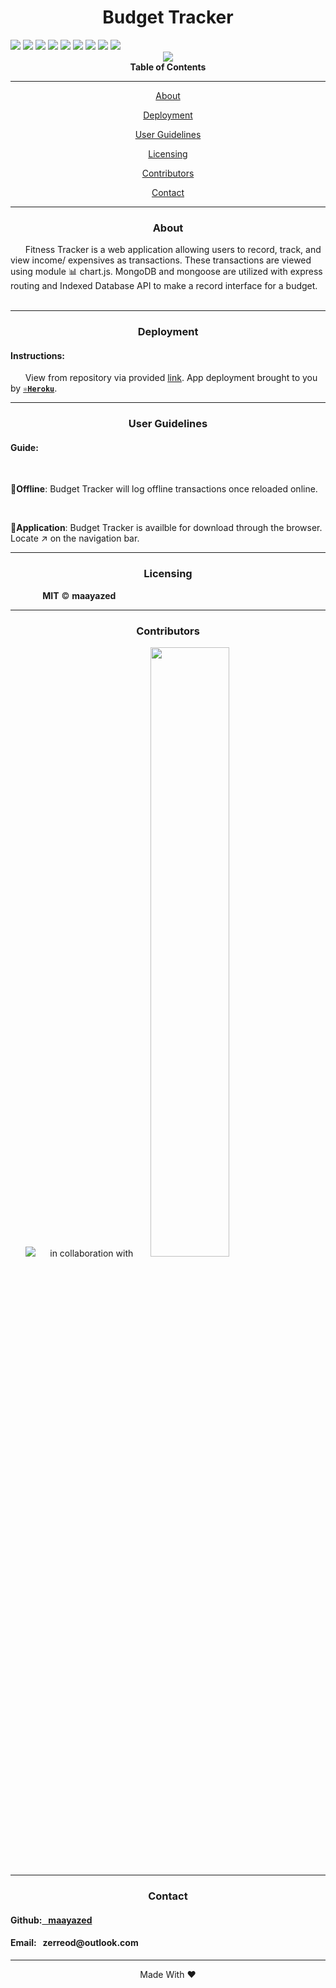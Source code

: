 <div align='center'>
<h1><strong>Budget Tracker</strong></h1>
</div>

<div>
    <img src='https://img.shields.io/badge/license-MIT-blue'/>
    <img src='https://img.shields.io/badge/-mongoDB-green'/>
    <img src='https://img.shields.io/badge/-express-brightgreen'/>
    <img src='https://img.shields.io/badge/-mongoose-red'/>
    <img src='https://img.shields.io/badge/-indexedDB-orange'/>
    <img src='https://img.shields.io/github/repo-size/maayazed/budget-tracker'/>
    <img src='https://img.shields.io/github/languages/top/maayazed/budget-tracker'/>
    <img src='https://img.shields.io/github/issues/maayazed/budget-tracker'/>
    <img src='https://github.com/maayazed"><img src="https://img.shields.io/github/followers/maayazed?style=social" target="_blank"'/>
</div>

<div align='center'>
<img src='https://user-images.githubusercontent.com/79816212/132275158-7f921890-f20e-4bbd-9d66-41b4ec09ffb7.gif'/>
</div>

<div align='center'>
<strong>Table of Contents</strong>  
<hr>
    <p><a href='#desc'>About</a></p>
    <p><a href='#deploy'>Deployment</a></p>
    <p><a href='#user'>User Guidelines</a></p>
    <p><a href='#license'>Licensing</a></p>
    <p><a href='#contribute'>Contributors</a></p>
    <p><a href='#contact'>Contact</a></p>

<hr>
</div>

<div align='center'>
    <h3><a id='desc'>About</a></h3>
</div>

<div>
&nbsp;&nbsp;&nbsp;&nbsp;&nbsp;&nbsp;Fitness Tracker is a web application allowing users to record, track, and view income/ expensives as transactions. These transactions are viewed using module 📊 chart.js. MongoDB and mongoose are utilized with express routing and Indexed Database API to make a record interface for a budget.
</div>

<br>
 
<img src=''/>

<hr>

<div align='center'>
    <h3><a id='deploy'>Deployment</a></h3>
</div>

<div>
<h4>Instructions: </h4>
&nbsp;&nbsp;&nbsp;&nbsp;&nbsp;&nbsp;View from repository via provided <a href='https://powerful-brushlands-35485.herokuapp.com/'>link</a>. App deployment brought to you by <code><strong><a href='https://www.heroku.com/free'>⚛️Heroku</a></strong></code>.
</div>

<hr>

<div align='center'>
    <h3><a id='user'>User Guidelines</a></h3>
</div>

<div>
<h4>Guide: </h4> 
&nbsp;&nbsp;&nbsp;&nbsp;&nbsp;&nbsp;<p>📶<strong>Offline</strong>: Budget Tracker will log offline transactions once reloaded online.</p>

&nbsp;&nbsp;&nbsp;&nbsp;&nbsp;&nbsp;<p>🧩<strong>Application</strong>: Budget Tracker is availble for download through the browser. Locate ↗️ on the navigation bar.</p>
    
</div>

<hr>

<div align='center'>
    <h3><a id='license'>Licensing</a></h3>
</div>

<div>
&nbsp;&nbsp;&nbsp;&nbsp;&nbsp;&nbsp;&nbsp;&nbsp;&nbsp;&nbsp;&nbsp;&nbsp; <strong>MIT</strong> © <strong>maayazed</strong>

</div>

<hr>

<div align='center'>
    <h3><a id='contribute'>Contributors</a></h3>
</div>

<div>
&nbsp;&nbsp;&nbsp;&nbsp;&nbsp;&nbsp;<a href='https://github.com/maayazed/'><img src='https://img.shields.io/badge/User-maayazed-blue'></a>&nbsp;&nbsp;&nbsp;&nbsp;&nbsp; in collaboration with &nbsp;&nbsp;&nbsp;&nbsp;&nbsp;
<a href='https://ccaps.umn.edu/full-stack-web-development-certificate-coding-boot-camp'><img src='https://user-images.githubusercontent.com/79816212/124851684-9edfec00-df68-11eb-9686-3e92a871c50d.png' width="50%" height="50%"></a></div>

<hr>

<div align='center'>
    <h3><a id='contact'>Contact</a></h3>
</div>

<div>
<h4>Github:<a href='https://github.com/maayazed/'>&nbsp;&nbsp;&nbsp;maayazed</a></h4>
<h4>Email:&nbsp;&nbsp;&nbsp;zerreod@outlook.com</h4>
</div>

<hr>

<div align="center">Made With ❤️</div>
